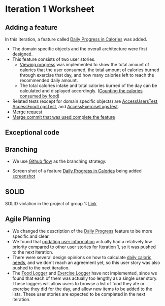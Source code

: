 Iteration 1 Worksheet
=====================

Adding a feature
----------------
In this iteration, a feature called [Daily Progress in Calories](https://code.cs.umanitoba.ca/3350-winter-2021-a01/fitnics-group-12/-/issues/2) was added.
- The domain specific objects and the overall architecture were first designed.
- This feature consists of two user stories.
  - [Viewing progress](https://code.cs.umanitoba.ca/3350-winter-2021-a01/fitnics-group-12/-/issues/16) was implemented to show the total amount of calories that the user consumed, the total amount of calories burned through exercise that day, and how many calories left to reach the recommended daily amount.
  - The total calories intake and total calories burned of the day can be calculated and displayed accordingly. ([Counting the calories consumed by food](https://code.cs.umanitoba.ca/3350-winter-2021-a01/fitnics-group-12/-/issues/19))
- Related tests (except for domain specific objects) are [AccessUsersTest](https://code.cs.umanitoba.ca/3350-winter-2021-a01/fitnics-group-12/-/blob/master/app/src/test/java/com/group12/fitnics/tests/business/AccessUsersTest.java), [AccessFoodLogsTest](https://code.cs.umanitoba.ca/3350-winter-2021-a01/fitnics-group-12/-/blob/master/app/src/test/java/com/group12/fitnics/tests/business/AccessFoodLogsTest.java), and [AccessExerciseLogsTest](https://code.cs.umanitoba.ca/3350-winter-2021-a01/fitnics-group-12/-/blob/master/app/src/test/java/com/group12/fitnics/tests/business/AccessExerciseLogsTest.java).
- [Merge request](https://code.cs.umanitoba.ca/3350-winter-2021-a01/fitnics-group-12/-/merge_requests/3)
- [Merge commit that was used complete the feature](https://code.cs.umanitoba.ca/3350-winter-2021-a01/fitnics-group-12/-/commit/ae4fbced1113ee200e85150172fa97547097505d)


Exceptional code
----------------



Branching
---------
- We use [Github flow](https://code.cs.umanitoba.ca/3350-winter-2021-a01/fitnics-group-12/-/blob/master/docs/Branching%20Strategy.md) as the branching strategy.

- Screen shot of a feature [Daily Progress in Calories](https://code.cs.umanitoba.ca/3350-winter-2021-a01/fitnics-group-12/-/issues/2) being added
[screenshot](branching.png)

SOLID
-----
SOLID violation in the project of group 1: [Link](https://code.cs.umanitoba.ca/3350-winter-2021-a01/group-1/-/issues/43)


Agile Planning
--------------
- We changed the description of the [Daily Progress](https://code.cs.umanitoba.ca/3350-winter-2021-a01/fitnics-group-12/-/issues/2) feature to be more specific and clear.
- We found that [updating user information](https://code.cs.umanitoba.ca/3350-winter-2021-a01/fitnics-group-12/-/issues/14) actually had a relatively low priority compared to other user stories for Iteration 1, so it was pushed to the next iteration.
- There were several design opinions on how to calculate [daily caloric needs](https://code.cs.umanitoba.ca/3350-winter-2021-a01/fitnics-group-12/-/issues/15), and we don't reach an agreement yet, so this user story was also pushed to the next iteration.
- The [Food Logger](https://code.cs.umanitoba.ca/3350-winter-2021-a01/fitnics-group-12/-/issues/18) and [Exercise Logger](https://code.cs.umanitoba.ca/3350-winter-2021-a01/fitnics-group-12/-/issues/22) have not implemented, since we found that each of them was actually too lengthy as a single user story. These loggers will allow users to browse a list of food they ate or exercise they did for the day, and allow new items to be added to the lists. These user stories are expected to be completed in the next iteration.
